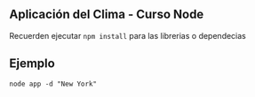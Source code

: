 ## Aplicación del Clima - Curso Node

Recuerden ejecutar ```npm install``` para las librerias o dependecias

## Ejemplo
```
node app -d "New York"
```